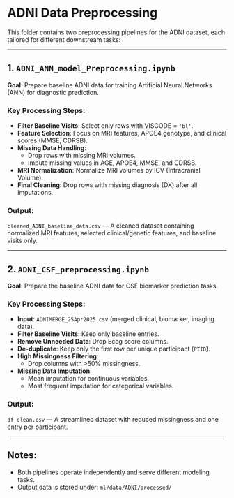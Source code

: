 # ADNI Data Preprocessing

This folder contains two preprocessing pipelines for the ADNI dataset, each tailored for different downstream tasks:

---

## 1. `ADNI_ANN_model_Preprocessing.ipynb`  
**Goal**: Prepare baseline ADNI data for training Artificial Neural Networks (ANN) for diagnostic prediction.

### Key Processing Steps:
- **Filter Baseline Visits**: Select only rows with VISCODE = `'bl'`.
- **Feature Selection**: Focus on MRI features, APOE4 genotype, and clinical scores (MMSE, CDRSB).
- **Missing Data Handling**:
  - Drop rows with missing MRI volumes.
  - Impute missing values in AGE, APOE4, MMSE, and CDRSB.
- **MRI Normalization**: Normalize MRI volumes by ICV (Intracranial Volume).
- **Final Cleaning**: Drop rows with missing diagnosis (DX) after all imputations.

### Output:
`cleaned_ADNI_baseline_data.csv` — A cleaned dataset containing normalized MRI features, selected clinical/genetic features, and baseline visits only.

---

## 2. `ADNI_CSF_preprocessing.ipynb`  
**Goal**: Prepare the baseline ADNI data for CSF biomarker prediction tasks.

### Key Processing Steps:
- **Input**: `ADNIMERGE_25Apr2025.csv` (merged clinical, biomarker, imaging data).
- **Filter Baseline Visits**: Keep only baseline entries.
- **Remove Unneeded Data**: Drop Ecog score columns.
- **De-duplicate**: Keep only the first row per unique participant (`PTID`).
- **High Missingness Filtering**:
  - Drop columns with >50% missingness.
- **Missing Data Imputation**:
  - Mean imputation for continuous variables.
  - Most frequent imputation for categorical variables.

### Output:
`df_clean.csv` — A streamlined dataset with reduced missingness and one entry per participant.

---

## Notes:
- Both pipelines operate independently and serve different modeling tasks.
- Output data is stored under: `ml/data/ADNI/processed/`


